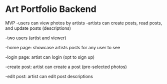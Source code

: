 # Art Portfolio Backend

MVP
-users can view photos by artists
-artists can create posts, read posts, and update posts (descriptions)

-two users (artist and viewer)

-home page: showcase artists posts for any user to see

-login page: artist can login (opt to sign up)

-create post: artist can create a post (pre-selected photos)

-edit post: artist can edit post descriptions
